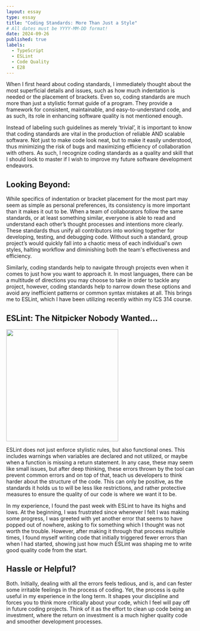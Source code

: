 ```yaml
---
layout: essay
type: essay
title: "Coding Standards: More Than Just a Style"
# All dates must be YYYY-MM-DD format!
date: 2024-09-26
published: true
labels:
  - TypeScript
  - ESLint
  - Code Quality
  - E28
---
```


  When I first heard about coding standards, I immediately thought about the most superficial details and issues, such as how much indentation is needed or the placement of brackets. Even so, coding standards are much more than just a stylistic format guide of a program. They provide a framework for consistent, maintainable, and easy-to-understand code, and as such, its role in enhancing software quality is not mentioned enough.

  Instead of labeling such guidelines as merely ‘trivial’, it is important to know that coding standards are vital in the production of reliable AND scalable software. Not just to make code look neat, but to make it easily understood, thus minimizing the risk of bugs and maximizing efficiency of collaboration with others. As such, I recognize coding standards as a quality and skill that I should look to master if I wish to improve my future software development endeavors.


## Looking Beyond:

  While specifics of indentation or bracket placement for the most part may seem as simple as personal preferences, its consistency is more important than it makes it out to be. When a team of collaborators follow the same standards, or at least something similar, everyone is able to read and understand each other’s thought processes and intentions more clearly. These standards thus unify all contributors into working together for developing, testing, and debugging code. Without such a standard, group project’s would quickly fall into a chaotic mess of each individual's own styles, halting workflow and diminishing both the team's effectiveness and efficiency. 

  Similarly, coding standards help to navigate through projects even when it comes to just how you want to approach it. In most languages, there can be a multitude of directions you may choose to take in order to tackle any project, however, coding standards help to narrow down these options and avoid any inefficient patterns or common syntax mistakes at all. This brings me to ESLint, which I have been utilizing recently within my ICS 314 course.
 

## ESLint: The Nitpicker Nobody Wanted…

<img src ="https://preview.redd.it/eslint-or-me-not-sure-v0-owxri004t5la1.jpg?auto=webp&s=c6e7a0ed957ce155f56f8b8d8540007edb40dba7" width = "300px" />


  ESLint does not just enforce stylistic rules, but also functional ones. This includes warnings when variables are declared and not utilized, or maybe when a function is missing a return statement. In any case, these may seem like small issues, but after deep thinking, these errors thrown by the tool can prevent common errors and on top of that, teach us developers to think harder about the structure of the code. This can only be positive, as the standards it holds us to will be less like restrictions, and rather protective measures to ensure the quality of our code is where we want it to be. 

  In my experience, I found the past week with ESLint to have its highs and lows. At the beginning, I was frustrated since whenever I felt I was making some progress, I was greeted with yet another error that seems to have popped out of nowhere, asking to fix something which I thought was not worth the trouble. However, after making it through that process multiple times, I found myself writing code that initially triggered fewer errors than when I had started, showing just how much ESLint was shaping me to write good quality code from the start. 

## Hassle or Helpful?

  Both. Initially, dealing with all the errors feels tedious, and is, and can fester some irritable feelings in the process of coding. Yet, the process is quite useful in my experience in the long term. It shapes your discipline and forces you to think more critically about your code, which I feel will pay off in future coding projects. Think of it as the effort to clean up code being an investment, where the return on investment is a much higher quality code and smoother development processes. 

